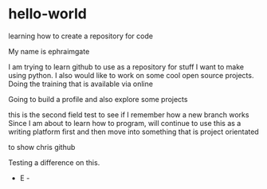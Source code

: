 # hello-world
learning how to create a repository for code 


  My name is ephraimgate
     
  I am trying to learn github to use as a repository for stuff I want to make using python.
  I also would like to work on some cool open source projects. Doing
  the training that is available via online
  
  Going to build a profile and also explore some projects
  
  this is the second field test to see if I remember how a new branch works
  Since I am about to learn how to program, will continue to use this as a  writing 
  platform first and then move into something that is project orientated 
  
  to show chris github
  
  Testing a difference on this. 
   - E - 
